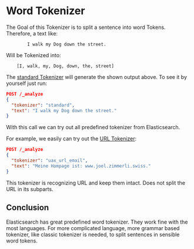 # Word Tokenizer

The Goal of this Tokenizer is to split a sentence into word Tokens.
Therefore, a text like:

```TEXT
        I walk my Dog down the street.
```

Will be Tokenized into:

```text
    [I, walk, my, Dog, down, the, street]
```

The [standard Tokenizer](https://www.elastic.co/guide/en/elasticsearch/reference/current/analysis-standard-tokenizer.html) will generate the shown output above.
To see it by yourself just run:

```JSON
POST /_analyze
{
  "tokenizer": "standard",
  "text": "I walk my Dog down the street."
}
```

With this call we can try out all predefined tokenizer from Elasticsearch.

For example, we easily can try out the [URL Tokenizer](https://www.elastic.co/guide/en/elasticsearch/reference/current/analysis-uaxurlemail-tokenizer.html):

```JSON
POST /_analyze
{
  "tokenizer": "uax_url_email",
  "text": "Meine Hompage ist: www.joel.zimmerli.swiss."
}
```

This tokenizer is recognizing URL and keep them intact.
Does not split the URL in its subparts.

## Conclusion

Elasticsearch has great predefined word tokenizer.
They work fine with the most languages.
For more complicated language, more grammar based tokenizer, like classic tokenizer is needed, to split sentences in sensible word tokens.
